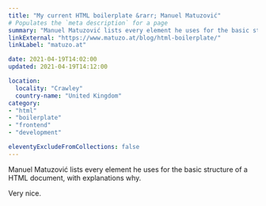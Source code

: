 ```yaml
---
title: "My current HTML boilerplate &rarr; Manuel Matuzović"
# Populates the `meta description` for a page
summary: "Manuel Matuzović lists every element he uses for the basic structure of a HTML document, with explanations why."
linkExternal: "https://www.matuzo.at/blog/html-boilerplate/"
linkLabel: "matuzo.at"

date: 2021-04-19T14:02:00
updated: 2021-04-19T14:12:00

location:
  locality: "Crawley"
  country-name: "United Kingdom"
category:
- "html"
- "boilerplate"
- "frontend"
- "development"

eleventyExcludeFromCollections: false
---
```


Manuel Matuzović lists every element he uses for the basic structure of a HTML document, with explanations why.

Very nice.
